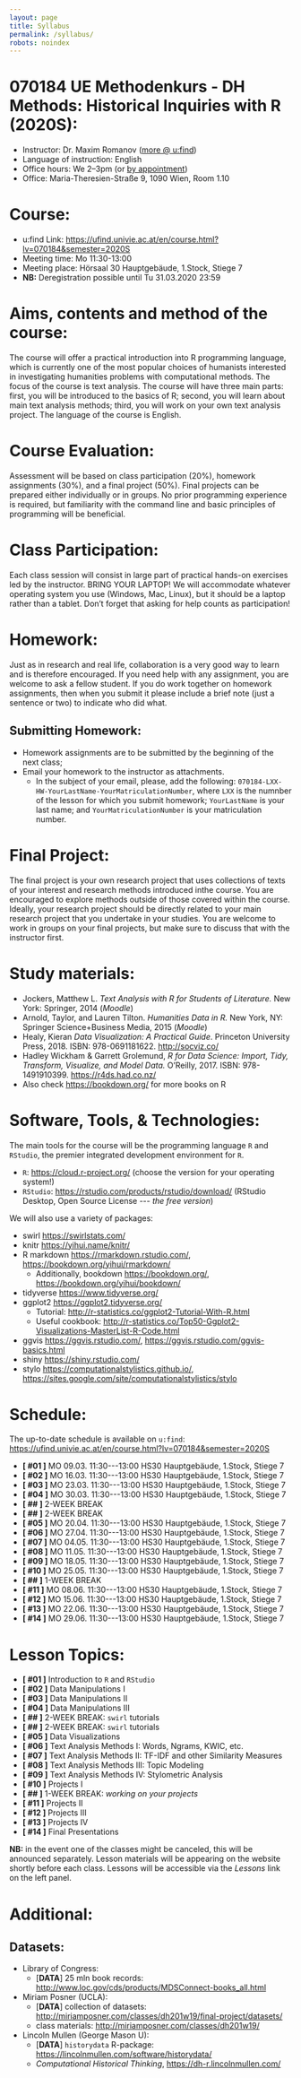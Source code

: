 ```yaml
---
layout: page
title: Syllabus
permalink: /syllabus/
robots: noindex
---
```


# 070184 UE Methodenkurs - DH Methods: Historical Inquiries with R (2020S):

* Instructor: Dr. Maxim Romanov ([more @ u:find](https://ufind.univie.ac.at/en/person.html?id=75001))
* Language of instruction: English
* Office hours: We 2–3pm (or [by appointment](https://calendly.com/maximromanov/30min))
* Office: Maria-Theresien-Straße 9, 1090 Wien, Room 1.10

# Course:

* u:find Link: <https://ufind.univie.ac.at/en/course.html?lv=070184&semester=2020S>
* Meeting time: Mo 11:30-13:00
* Meeting place: Hörsaal 30 Hauptgebäude, 1.Stock, Stiege 7
* **NB:** Deregistration possible until Tu 31.03.2020 23:59


# Aims, contents and method of the course:

The course will offer a practical introduction into R programming language, which is currently one of the most popular choices of humanists interested in investigating humanities problems with computational methods. The focus of the course is text analysis. The course will have three main parts: first, you will be introduced to the basics of R; second, you will learn about main text analysis methods; third, you will work on your own text analysis project. The language of the course is English.

# Course Evaluation:

Assessment will be based on class participation (20%), homework assignments (30%), and a final project (50%). Final projects can be prepared either individually or in groups. No prior programming experience is required, but familiarity with the command line and basic principles of programming will be beneficial. 

# Class Participation:

Each class session will consist in large part of practical hands-on exercises led by the instructor. BRING YOUR LAPTOP! We will accommodate whatever operating system you use (Windows, Mac, Linux), but it should be a laptop rather than a tablet. Don’t forget that asking for help counts as participation!

# Homework:

Just as in research and real life, collaboration is a very good way to learn and is therefore encouraged. If you need help with any assignment, you are welcome to ask a fellow student. If you do work together on homework assignments, then when you submit it please include a brief note (just a sentence or two) to indicate who did what.

## Submitting Homework:

* Homework assignments are to be submitted by the beginning of the next class;
* Email your homework to the instructor as attachments.
	*  In the subject of your email, please, add the following: `070184-LXX-HW-YourLastName-YourMatriculationNumber`, where `LXX` is the numnber of the lesson for which you submit homework; `YourLastName` is your last name; and `YourMatriculationNumber` is your matriculation number.

# Final Project:

The final project is your own research project that uses collections of texts of your interest and research methods introduced inthe course. You are encouraged to explore methods outside of those covered within the course. Ideally, your research project should be directly related to your main research project that you undertake in your studies. You are welcome to work in groups on your final projects, but make sure to discuss that with the instructor first.

# Study materials:

* Jockers, Matthew L. *Text Analysis with R for Students of Literature.* New York: Springer, 2014 (*Moodle*)
* Arnold, Taylor, and Lauren Tilton. *Humanities Data in R.* New York, NY: Springer Science+Business Media, 2015 (*Moodle*)
* Healy, Kieran *Data Visualization: A Practical Guide*. Princeton University Press, 2018. ISBN: 978-0691181622. <http://socviz.co/>
* Hadley Wickham & Garrett Grolemund, *R for Data Science: Import, Tidy, Transform, Visualize, and Model Data.* O’Reilly, 2017. ISBN: 978-1491910399. <https://r4ds.had.co.nz/>
* Also check <https://bookdown.org/> for more books on R

# Software, Tools, & Technologies:

The main tools for the course will be the programming language `R` and `RStudio`, the premier integrated development environment for `R`. 

* `R`: <https://cloud.r-project.org/> (choose the version for your operating system!)
* `RStudio`: <https://rstudio.com/products/rstudio/download/> (RStudio Desktop, Open Source License --- *the free version*)

We will also use a variety of packages:

* swirl <https://swirlstats.com/>
* knitr <https://yihui.name/knitr/> 
* R markdown <https://rmarkdown.rstudio.com/>, <https://bookdown.org/yihui/rmarkdown/>
	* Additionally, bookdown <https://bookdown.org/>, <https://bookdown.org/yihui/bookdown/>
* tidyverse <https://www.tidyverse.org/>
* ggplot2 <https://ggplot2.tidyverse.org/>
	* Tutorial: <http://r-statistics.co/ggplot2-Tutorial-With-R.html>
	* Useful cookbook: <http://r-statistics.co/Top50-Ggplot2-Visualizations-MasterList-R-Code.html>
* ggvis <https://ggvis.rstudio.com/>, <https://ggvis.rstudio.com/ggvis-basics.html>
* shiny <https://shiny.rstudio.com/>
* stylo <https://computationalstylistics.github.io/>, <https://sites.google.com/site/computationalstylistics/stylo>

# Schedule:

The up-to-date schedule is available on `u:find`: <https://ufind.univie.ac.at/en/course.html?lv=070184&semester=2020S>

- **[ #01 ]** 	 MO 09.03. 11:30---13:00 HS30 Hauptgebäude, 1.Stock, Stiege 7
- **[ #02 ]**	 MO 16.03. 11:30---13:00 HS30 Hauptgebäude, 1.Stock, Stiege 7
- **[ #03 ]**	 MO 23.03. 11:30---13:00 HS30 Hauptgebäude, 1.Stock, Stiege 7
- **[ #04 ]**	 MO 30.03. 11:30---13:00 HS30 Hauptgebäude, 1.Stock, Stiege 7
- **[ ## ]**    2-WEEK BREAK
- **[ ## ]**    2-WEEK BREAK
- **[ #05 ]**	 MO 20.04. 11:30---13:00 HS30 Hauptgebäude, 1.Stock, Stiege 7
- **[ #06 ]**	 MO 27.04. 11:30---13:00 HS30 Hauptgebäude, 1.Stock, Stiege 7
- **[ #07 ]**	 MO 04.05. 11:30---13:00 HS30 Hauptgebäude, 1.Stock, Stiege 7
- **[ #08 ]**	 MO 11.05. 11:30---13:00 HS30 Hauptgebäude, 1.Stock, Stiege 7
- **[ #09 ]**	 MO 18.05. 11:30---13:00 HS30 Hauptgebäude, 1.Stock, Stiege 7
- **[ #10 ]**	 MO 25.05. 11:30---13:00 HS30 Hauptgebäude, 1.Stock, Stiege 7
- **[ ## ]**	 1-WEEK BREAK 
- **[ #11 ]**	 MO 08.06. 11:30---13:00 HS30 Hauptgebäude, 1.Stock, Stiege 7
- **[ #12 ]**	 MO 15.06. 11:30---13:00 HS30 Hauptgebäude, 1.Stock, Stiege 7
- **[ #13 ]**	 MO 22.06. 11:30---13:00 HS30 Hauptgebäude, 1.Stock, Stiege 7
- **[ #14 ]**	 MO 29.06. 11:30---13:00 HS30 Hauptgebäude, 1.Stock, Stiege 7

# Lesson Topics:

- **[ #01 ]**	Introduction to `R` and `RStudio`
- **[ #02 ]**	Data Manipulations I
- **[ #03 ]**	Data Manipulations II
- **[ #04 ]**	Data Manipulations III
- **[ ## ]**   2-WEEK BREAK: `swirl` tutorials
- **[ ## ]**   2-WEEK BREAK: `swirl` tutorials
- **[ #05 ]**	Data Visualizations
- **[ #06 ]**	Text Analysis Methods I: Words, Ngrams, KWIC, etc.
- **[ #07 ]**	Text Analysis Methods II: TF-IDF and other Similarity Measures
- **[ #08 ]**	Text Analysis Methods III: Topic Modeling
- **[ #09 ]**	Text Analysis Methods IV: Stylometric Analysis
- **[ #10 ]**	Projects I
- **[ ## ]**   1-WEEK BREAK: *working on your projects*
- **[ #11 ]**	Projects II
- **[ #12 ]**	Projects III
- **[ #13 ]**	Projects IV
- **[ #14 ]**	Final Presentations

**NB:** in the event one of the classes might be canceled, this will be announced separately. Lesson materials will be appearing on the website shortly before each class. Lessons will be accessible via the *Lessons* link on the left panel. 

# Additional:

## Datasets:

- Library of Congress:
	- [**DATA**] 25 mln book records: <http://www.loc.gov/cds/products/MDSConnect-books_all.html>
- Miriam Posner (UCLA):
	- [**DATA**] collection of datasets: <http://miriamposner.com/classes/dh201w19/final-project/datasets/>
	- class materials: <http://miriamposner.com/classes/dh201w19/>
- Lincoln Mullen (George Mason U):
	- [**DATA**] `historydata` R-package: <https://lincolnmullen.com/software/historydata/>
	- *Computational Historical Thinking*, <https://dh-r.lincolnmullen.com/>